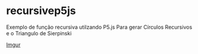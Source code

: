 # recursivep5js
Exemplo de função recursiva utilzando P5.js 
Para gerar Círculos Recursivos e o Triangulo de Sierpinski

[Imgur](https://imgur.com/sKPjpAR)
